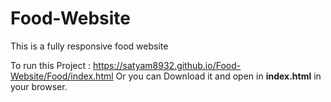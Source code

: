 # Food-Website
This is a fully responsive food website


To run this Project :
https://satyam8932.github.io/Food-Website/Food/index.html
Or you can Download it and open in **index.html** in your browser.
